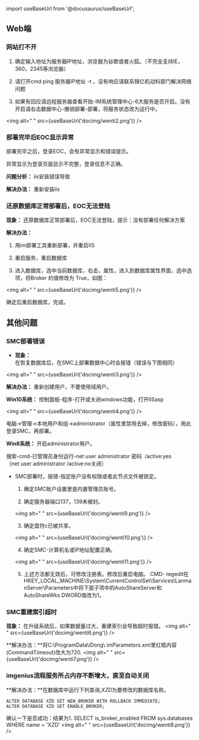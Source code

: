
import useBaseUrl from '@docusaurus/useBaseUrl';

## Web端

### 网站打不开

1. 确定输入地址为服务器IP地址，浏览器为谷歌或者火狐。（不完全支持IE，360，2345等浏览器）

1. 请打开cmd ping 服务器IP地址 -t ，没有响应请联系锦亿机动科部门解决网络问题

1. 如果有回应请远程服务器查看开始-IM系统管理中心-6大服务是否开启。没有开启请右击数据中心-撤销部署-部署，将服务状态改为运行中。

<img alt=" " src={useBaseUrl('docimg/wenti2.png')} />

### 部署完毕后EOC显示异常

部署完毕之后，登录EOC，会有异常显示和错误提示。

异常显示为登录页面显示不完整，登录信息不正确。

**问题分析：** iis安装错误导致

**解决办法：** 重新安装iis

### 还原数据库正常部署后，EOC无法登陆

**现象：** 还原数据库正常部署后，EOC无法登陆，提示：没有部署任何解决方案

**解决办法：** 

1. 用im部署工具重新部署，并重启IIS

1. 重启服务，重启数据库

1. 进入数据库，选中当前数据库，右击，属性，进入到数据库属性界面，选中选项，将Broker 的值修改为 True，如图：

<img alt=" " src={useBaseUrl('docimg/wenti5.png')} />

确定后重启数据库，完成。


## 其他问题

### SMC部署错误

* **现象：** 在恢复数据库后，在SMC上部署数据中心时会报错（错误与下图相同）

<img alt=" " src={useBaseUrl('docimg/wenti3.png')} />

**解决办法：** 重新创建用户，不要使用域用户。

**Win10系统：** 控制面板-程序-打开或关闭windows功能，打开IISasp

<img alt=" " src={useBaseUrl('docimg/wenti4.png')} />

电脑→管理→本地用户和组→administrator（属性里禁用去掉，修改密码），用此登录SMC，再部署。

**Win8系统：** 开启administrator用户。

搜索-cmd-已管理员身份运行-net user administrator 密码  /active:yes   （net user administrator /active:no关闭）

* SMC部署时，报错-指定账户没有权限或者此节点文件被锁定。

    1. 确定SMC账户设置里是内置管理员账号。

    2. 确定服务器端口137，139未被封。

    <img alt=" " src={useBaseUrl('docimg/wenti9.png')} />

    3. 确定盘符c已被共享。

    <img alt=" " src={useBaseUrl('docimg/wenti10.png')} />

    4. 确定SMC-计算机名或IP地址配置正确。

    <img alt=" " src={useBaseUrl('docimg/wenti11.png')} />

    5. 上述方法都无效后，可修改注册表。修改后重启电脑。
    CMD- regedit在HKEY_LOCAL_MACHINE\System\CurrentControlSet\Services\LanmanServer\Parameters中将下面子项中的AutoShareServer和AutoShareWks DWORD值改为1。


### SMC重建索引超时

**现象：** 在升级系统后，如果数据量过大，重建索引会导致超时报错。
<img alt=" " src={useBaseUrl('docimg/wenti6.png')} />

**解决办法：**将C:\ProgramData\iDong\ imParameters.xml里红框内容(CommandTimeout)改大为720.
<img alt=" " src={useBaseUrl('docimg/wenti7.png')} />


### imgenius流程服务所占内存不断增大，直至自动关闭

**解决办法：**在数据库中运行下列查询,*XZD*为要修改的数据库名称。
```
ALTER DATABASE XZD SET NEW_BROKER WITH ROLLBACK IMMEDIATE;
ALTER DATABASE XZD SET ENABLE_BROKER;
```  
确认一下是否成功：结果为1.
SELECT is_broker_enabled FROM sys.databases WHERE name = 'XZD'
<img alt=" " src={useBaseUrl('docimg/wenti8.png')} />
